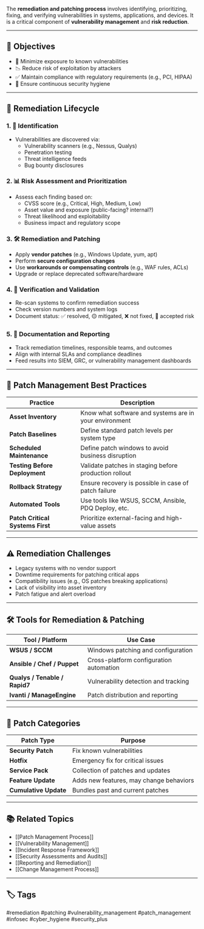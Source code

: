 The **remediation and patching process** involves identifying, prioritizing, fixing, and verifying vulnerabilities in systems, applications, and devices. It is a critical component of **vulnerability management** and **risk reduction**.

---

## 🎯 Objectives

- 🔐 Minimize exposure to known vulnerabilities
- 📉 Reduce risk of exploitation by attackers
- ✅ Maintain compliance with regulatory requirements (e.g., PCI, HIPAA)
- 🔄 Ensure continuous security hygiene

---

## 🔄 Remediation Lifecycle

### 1. 🧪 **Identification**
- Vulnerabilities are discovered via:
  - Vulnerability scanners (e.g., Nessus, Qualys)
  - Penetration testing
  - Threat intelligence feeds
  - Bug bounty disclosures

### 2. 📊 **Risk Assessment and Prioritization**
- Assess each finding based on:
  - CVSS score (e.g., Critical, High, Medium, Low)
  - Asset value and exposure (public-facing? internal?)
  - Threat likelihood and exploitability
  - Business impact and regulatory scope

### 3. 🛠 **Remediation and Patching**
- Apply **vendor patches** (e.g., Windows Update, yum, apt)
- Perform **secure configuration changes**
- Use **workarounds or compensating controls** (e.g., WAF rules, ACLs)
- Upgrade or replace deprecated software/hardware

### 4. 🔁 **Verification and Validation**
- Re-scan systems to confirm remediation success
- Check version numbers and system logs
- Document status: ✅ resolved, 🟡 mitigated, ❌ not fixed, 🛑 accepted risk

### 5. 🧾 **Documentation and Reporting**
- Track remediation timelines, responsible teams, and outcomes
- Align with internal SLAs and compliance deadlines
- Feed results into SIEM, GRC, or vulnerability management dashboards

---

## 🧱 Patch Management Best Practices

| Practice                     | Description                                                   |
|------------------------------|---------------------------------------------------------------|
| **Asset Inventory**           | Know what software and systems are in your environment        |
| **Patch Baselines**           | Define standard patch levels per system type                  |
| **Scheduled Maintenance**     | Define patch windows to avoid business disruption             |
| **Testing Before Deployment** | Validate patches in staging before production rollout         |
| **Rollback Strategy**         | Ensure recovery is possible in case of patch failure          |
| **Automated Tools**           | Use tools like WSUS, SCCM, Ansible, PDQ Deploy, etc.          |
| **Patch Critical Systems First** | Prioritize external-facing and high-value assets            |

---

## ⚠️ Remediation Challenges

- Legacy systems with no vendor support
- Downtime requirements for patching critical apps
- Compatibility issues (e.g., OS patches breaking applications)
- Lack of visibility into asset inventory
- Patch fatigue and alert overload

---

## 🛠 Tools for Remediation & Patching

| Tool / Platform          | Use Case                              |
|---------------------------|----------------------------------------|
| **WSUS / SCCM**           | Windows patching and configuration     |
| **Ansible / Chef / Puppet**| Cross-platform configuration automation|
| **Qualys / Tenable / Rapid7** | Vulnerability detection and tracking |
| **Ivanti / ManageEngine** | Patch distribution and reporting       |

---

## 🧾 Patch Categories

| Patch Type     | Purpose                                      |
|----------------|----------------------------------------------|
| **Security Patch** | Fix known vulnerabilities                 |
| **Hotfix**      | Emergency fix for critical issues            |
| **Service Pack**| Collection of patches and updates            |
| **Feature Update**| Adds new features, may change behaviors    |
| **Cumulative Update** | Bundles past and current patches       |

---

## 📚 Related Topics

- [[Patch Management Process]]
- [[Vulnerability Management]]
- [[Incident Response Framework]]
- [[Security Assessments and Audits]]
- [[Reporting and Remediation]]
- [[Change Management Process]]

---

## 🏷 Tags

#remediation #patching #vulnerability_management #patch_management #infosec #cyber_hygiene #security_plus
